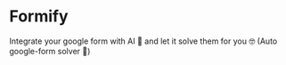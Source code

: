 # Formify
Integrate your google form with AI 🚀 and let it solve them for you 🤓 (Auto google-form solver 🐍)
